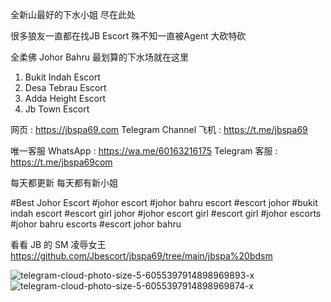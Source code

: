 全新山最好的下水小姐 尽在此处

很多狼友一直都在找JB Escort
殊不知一直被Agent 大砍特砍

全柔佛 Johor Bahru 最划算的下水场就在这里
1. Bukit Indah Escort
2. Desa Tebrau Escort
3. Adda Height Escort
4. Jb Town Escort

网页 : https://jbspa69.com
Telegram Channel 飞机 : https://t.me/jbspa69

唯一客服
WhatsApp :
https://wa.me/60163216175
Telegram 客服 :
https://t.me/jbspa69com

每天都更新 每天都有新小姐

#Best Johor Escort
#johor escort
#johor bahru escort
#escort johor
#bukit indah escort
#escort girl johor
#johor escort girl
#escort girl
#johor escorts
#johor bahru escorts
#escort johor bahru

看看 JB 的 SM 凌辱女王  https://github.com/Jbescort/jbspa69/tree/main/jbspa%20bdsm


![telegram-cloud-photo-size-5-6055397914898969893-x](https://github.com/Jbescort/jbspa69/assets/136110555/5ada14a7-b5a7-448e-87f8-33a91140cdba)
![telegram-cloud-photo-size-5-6055397914898969874-x](https://github.com/Jbescort/jbspa69/assets/136110555/ffe5c644-8313-429e-964c-07c1fe5c1e29)
